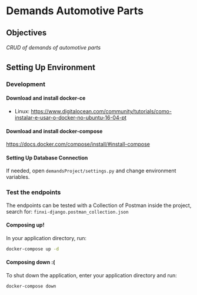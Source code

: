 # Demands Automotive Parts #

## Objectives ##

###### CRUD of demands of automotive parts

## Setting Up Environment ##

### Development ###

#### Download and install docker-ce ####

* Linux: https://www.digitalocean.com/community/tutorials/como-instalar-e-usar-o-docker-no-ubuntu-16-04-pt

#### Download and install docker-compose ####

https://docs.docker.com/compose/install/#install-compose

#### Setting Up Database Connection ####

If needed, open `demandsProject/settings.py` and change environment variables.

### Test the endpoints

The endpoints can be tested with a Collection of Postman inside the project,
search for: `finxi-django.postman_collection.json`


#### Composing up! ####

In your application directory, run:

```bash
docker-compose up -d
```

#### Composing down :( ####

To shut down the application, enter your application directory and run:

```bash
docker-compose down
```
